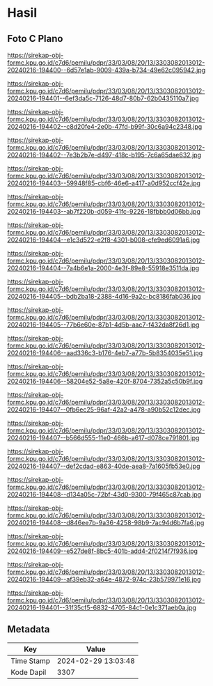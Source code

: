 # Hasil

## Foto C Plano

https://sirekap-obj-formc.kpu.go.id/c7d6/pemilu/pdpr/33/03/08/20/13/3303082013012-20240216-194400--6d57e1ab-9009-439a-b734-49e62c095942.jpg

https://sirekap-obj-formc.kpu.go.id/c7d6/pemilu/pdpr/33/03/08/20/13/3303082013012-20240216-194401--6ef3da5c-7126-48d7-80b7-62b0435110a7.jpg

https://sirekap-obj-formc.kpu.go.id/c7d6/pemilu/pdpr/33/03/08/20/13/3303082013012-20240216-194402--c8d20fe4-2e0b-47fd-b99f-30c6a94c2348.jpg

https://sirekap-obj-formc.kpu.go.id/c7d6/pemilu/pdpr/33/03/08/20/13/3303082013012-20240216-194402--7e3b2b7e-d497-418c-b195-7c6a65dae632.jpg

https://sirekap-obj-formc.kpu.go.id/c7d6/pemilu/pdpr/33/03/08/20/13/3303082013012-20240216-194403--59948f85-cbf6-46e6-a417-a0d952ccf42e.jpg

https://sirekap-obj-formc.kpu.go.id/c7d6/pemilu/pdpr/33/03/08/20/13/3303082013012-20240216-194403--ab7f220b-d059-41fc-9226-18fbbb0d06bb.jpg

https://sirekap-obj-formc.kpu.go.id/c7d6/pemilu/pdpr/33/03/08/20/13/3303082013012-20240216-194404--e1c3d522-e2f8-4301-b008-cfe9ed6091a6.jpg

https://sirekap-obj-formc.kpu.go.id/c7d6/pemilu/pdpr/33/03/08/20/13/3303082013012-20240216-194404--7a4b6e1a-2000-4e3f-89e8-55918e3511da.jpg

https://sirekap-obj-formc.kpu.go.id/c7d6/pemilu/pdpr/33/03/08/20/13/3303082013012-20240216-194405--bdb2ba18-2388-4d16-9a2c-bc8186fab036.jpg

https://sirekap-obj-formc.kpu.go.id/c7d6/pemilu/pdpr/33/03/08/20/13/3303082013012-20240216-194405--77b6e60e-87b1-4d5b-aac7-f432da8f26d1.jpg

https://sirekap-obj-formc.kpu.go.id/c7d6/pemilu/pdpr/33/03/08/20/13/3303082013012-20240216-194406--aad336c3-b176-4eb7-a77b-5b8354035e51.jpg

https://sirekap-obj-formc.kpu.go.id/c7d6/pemilu/pdpr/33/03/08/20/13/3303082013012-20240216-194406--58204e52-5a8e-420f-8704-7352a5c50b9f.jpg

https://sirekap-obj-formc.kpu.go.id/c7d6/pemilu/pdpr/33/03/08/20/13/3303082013012-20240216-194407--0fb6ec25-96af-42a2-a478-a90b52c12dec.jpg

https://sirekap-obj-formc.kpu.go.id/c7d6/pemilu/pdpr/33/03/08/20/13/3303082013012-20240216-194407--b566d555-11e0-466b-a617-d078ce791801.jpg

https://sirekap-obj-formc.kpu.go.id/c7d6/pemilu/pdpr/33/03/08/20/13/3303082013012-20240216-194407--def2cdad-e863-40de-aea8-7a1605fb53e0.jpg

https://sirekap-obj-formc.kpu.go.id/c7d6/pemilu/pdpr/33/03/08/20/13/3303082013012-20240216-194408--d134a05c-72bf-43d0-9300-79f465c87cab.jpg

https://sirekap-obj-formc.kpu.go.id/c7d6/pemilu/pdpr/33/03/08/20/13/3303082013012-20240216-194408--d846ee7b-9a36-4258-98b9-7ac94d6b7fa6.jpg

https://sirekap-obj-formc.kpu.go.id/c7d6/pemilu/pdpr/33/03/08/20/13/3303082013012-20240216-194409--e527de8f-8bc5-401b-add4-2f0214f7f936.jpg

https://sirekap-obj-formc.kpu.go.id/c7d6/pemilu/pdpr/33/03/08/20/13/3303082013012-20240216-194409--af39eb32-a64e-4872-974c-23b579971e16.jpg

https://sirekap-obj-formc.kpu.go.id/c7d6/pemilu/pdpr/33/03/08/20/13/3303082013012-20240216-194401--31f35cf5-6832-4705-84c1-0e1c371aeb0a.jpg


## Metadata

| Key        | Value               |
| ---------- | ------------------- |
| Time Stamp | 2024-02-29 13:03:48 |
| Kode Dapil | 3307                |



